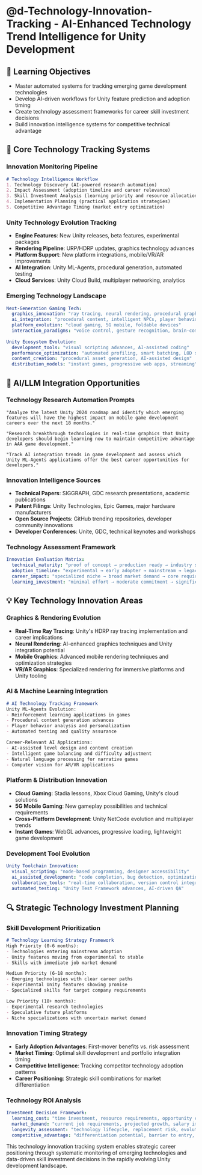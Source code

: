 # @d-Technology-Innovation-Tracking - AI-Enhanced Technology Trend Intelligence for Unity Development

## 🎯 Learning Objectives
- Master automated systems for tracking emerging game development technologies
- Develop AI-driven workflows for Unity feature prediction and adoption timing
- Create technology assessment frameworks for career skill investment decisions
- Build innovation intelligence systems for competitive technical advantage

## 🔧 Core Technology Tracking Systems

### Innovation Monitoring Pipeline
```markdown
# Technology Intelligence Workflow
1. Technology Discovery (AI-powered research automation)
2. Impact Assessment (adoption timeline and career relevance)
3. Skill Investment Analysis (learning priority and resource allocation)
4. Implementation Planning (practical application strategies)
5. Competitive Advantage Timing (market entry optimization)
```

### Unity Technology Evolution Tracking
- **Engine Features**: New Unity releases, beta features, experimental packages
- **Rendering Pipeline**: URP/HDRP updates, graphics technology advances
- **Platform Support**: New platform integrations, mobile/VR/AR improvements
- **AI Integration**: Unity ML-Agents, procedural generation, automated testing
- **Cloud Services**: Unity Cloud Build, multiplayer networking, analytics

### Emerging Technology Landscape
```yaml
Next-Generation Gaming Tech:
  graphics_innovation: "ray tracing, neural rendering, procedural graphics"
  ai_integration: "procedural content, intelligent NPCs, player behavior analysis"
  platform_evolution: "cloud gaming, 5G mobile, foldable devices"
  interaction_paradigms: "voice control, gesture recognition, brain-computer interfaces"
  
Unity Ecosystem Evolution:
  development_tools: "visual scripting advances, AI-assisted coding"
  performance_optimization: "automated profiling, smart batching, LOD systems"
  content_creation: "procedural asset generation, AI-assisted design"
  distribution_models: "instant games, progressive web apps, streaming"
```

## 🚀 AI/LLM Integration Opportunities

### Technology Research Automation Prompts
```
"Analyze the latest Unity 2024 roadmap and identify which emerging features will have the highest impact on mobile game development careers over the next 18 months."

"Research breakthrough technologies in real-time graphics that Unity developers should begin learning now to maintain competitive advantage in AAA game development."

"Track AI integration trends in game development and assess which Unity ML-Agents applications offer the best career opportunities for developers."
```

### Innovation Intelligence Sources
- **Technical Papers**: SIGGRAPH, GDC research presentations, academic publications
- **Patent Filings**: Unity Technologies, Epic Games, major hardware manufacturers
- **Open Source Projects**: GitHub trending repositories, developer community innovations
- **Developer Conferences**: Unite, GDC, technical keynotes and workshops

### Technology Assessment Framework
```yaml
Innovation Evaluation Matrix:
  technical_maturity: "proof of concept → production ready → industry standard"
  adoption_timeline: "experimental → early adopter → mainstream → legacy"
  career_impact: "specialized niche → broad market demand → core requirement"
  learning_investment: "minimal effort → moderate commitment → significant specialization"
```

## 💡 Key Technology Innovation Areas

### Graphics & Rendering Evolution
- **Real-Time Ray Tracing**: Unity's HDRP ray tracing implementation and career implications
- **Neural Rendering**: AI-enhanced graphics techniques and Unity integration potential
- **Mobile Graphics**: Advanced mobile rendering techniques and optimization strategies
- **VR/AR Graphics**: Specialized rendering for immersive platforms and Unity tooling

### AI & Machine Learning Integration
```markdown
# AI Technology Tracking Framework
Unity ML-Agents Evolution:
- Reinforcement learning applications in games
- Procedural content generation advances
- Player behavior analysis and personalization
- Automated testing and quality assurance

Career-Relevant AI Applications:
- AI-assisted level design and content creation
- Intelligent game balancing and difficulty adjustment
- Natural language processing for narrative games
- Computer vision for AR/VR applications
```

### Platform & Distribution Innovation
- **Cloud Gaming**: Stadia lessons, Xbox Cloud Gaming, Unity's cloud solutions
- **5G Mobile Gaming**: New gameplay possibilities and technical requirements
- **Cross-Platform Development**: Unity NetCode evolution and multiplayer trends
- **Instant Games**: WebGL advances, progressive loading, lightweight game development

### Development Tool Evolution
```yaml
Unity Toolchain Innovation:
  visual_scripting: "node-based programming, designer accessibility"
  ai_assisted_development: "code completion, bug detection, optimization suggestions"
  collaborative_tools: "real-time collaboration, version control integration"
  automated_testing: "Unity Test Framework advances, AI-driven QA"
```

## 🔍 Strategic Technology Investment Planning

### Skill Development Prioritization
```markdown
# Technology Learning Strategy Framework
High Priority (0-6 months):
- Technologies entering mainstream adoption
- Unity features moving from experimental to stable
- Skills with immediate job market demand

Medium Priority (6-18 months):
- Emerging technologies with clear career paths
- Experimental Unity features showing promise
- Specialized skills for target company requirements

Low Priority (18+ months):
- Experimental research technologies
- Speculative future platforms
- Niche specializations with uncertain market demand
```

### Innovation Timing Strategy
- **Early Adoption Advantages**: First-mover benefits vs. risk assessment
- **Market Timing**: Optimal skill development and portfolio integration timing
- **Competitive Intelligence**: Tracking competitor technology adoption patterns
- **Career Positioning**: Strategic skill combinations for market differentiation

### Technology ROI Analysis
```yaml
Investment Decision Framework:
  learning_cost: "time investment, resource requirements, opportunity cost"
  market_demand: "current job requirements, projected growth, salary impact"
  longevity_assessment: "technology lifecycle, replacement risk, evolution path"
  competitive_advantage: "differentiation potential, barrier to entry, market position"
```

This technology innovation tracking system enables strategic career positioning through systematic monitoring of emerging technologies and data-driven skill investment decisions in the rapidly evolving Unity development landscape.